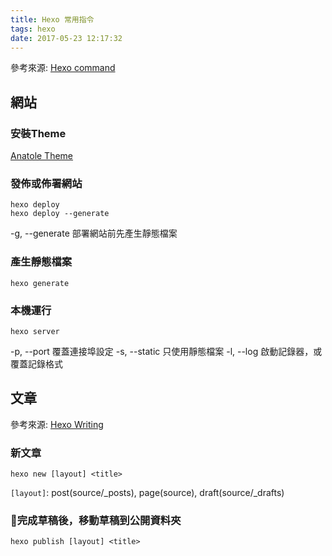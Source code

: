 ```yaml
---
title: Hexo 常用指令
tags: hexo
date: 2017-05-23 12:17:32
---
```


參考來源:
[Hexo command](https://hexo.io/zh-tw/docs/commands.html)

## 網站

### 安裝Theme
[Anatole Theme](https://github.com/Ben02/hexo-theme-Anatole/wiki/Installation)

### 發佈或佈署網站
```cli
hexo deploy
hexo deploy --generate
```
-g, --generate	部署網站前先產生靜態檔案


### 產生靜態檔案
```cli
hexo generate
```

### 本機運行
```cli
hexo server
```
-p, --port	覆蓋連接埠設定
-s, --static	只使用靜態檔案
-l, --log	啟動記錄器，或覆蓋記錄格式

## 文章
參考來源:
[Hexo Writing](https://hexo.io/zh-tw/docs/writing.html)

### 新文章
```cli
hexo new [layout] <title>
```
`[layout]`: post(source/_posts), page(source), draft(source/_drafts)

### 完成草稿後，移動草稿到公開資料夾
```
hexo publish [layout] <title>
```